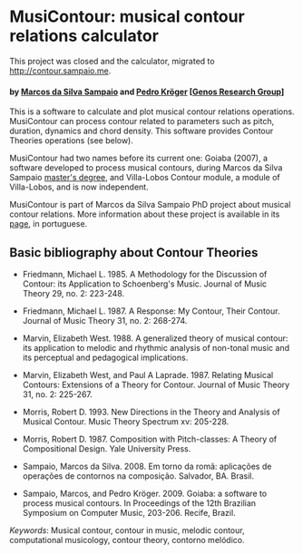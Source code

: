 # MusiContour: musical contour relations calculator

This project was closed and the calculator, migrated to http://contour.sampaio.me.

#### by [Marcos da Silva Sampaio](http://marcosdisilva.net) and [Pedro Kröger](http://pedrokroger.net) [[Genos Research Group](http://genosmus.com)]

This is a software to calculate and plot musical contour relations
operations. MusiContour can process contour related to parameters such
as pitch, duration, dynamics and chord density. This software provides
Contour Theories operations (see below).

MusiContour had two names before its current one: Goiaba (2007), a
software developed to process musical contours, during Marcos da Silva
Sampaio [master's degree](http://marcosdisilva.net/en/research), and
Villa-Lobos Contour module, a module of Villa-Lobos, and is now
independent.

MusiContour is part of Marcos da Silva Sampaio PhD project about
musical contour relations. More information about these project is
available in its [page](http://genosmus.com/pesquisa/contornos), in
portuguese.

## Basic bibliography about Contour Theories

* Friedmann, Michael L. 1985. A Methodology for the Discussion of
  Contour: its Application to Schoenberg's Music. Journal of Music
  Theory 29, no. 2: 223-248.

* Friedmann, Michael L. 1987. A Response: My Contour, Their
  Contour. Journal of Music Theory 31, no. 2: 268-274.

* Marvin, Elizabeth West. 1988. A generalized theory of musical
  contour: its application to melodic and rhythmic analysis of
  non-tonal music and its perceptual and pedagogical implications.

* Marvin, Elizabeth West, and Paul A Laprade. 1987. Relating Musical
  Contours: Extensions of a Theory for Contour. Journal of Music
  Theory 31, no. 2: 225-267.

* Morris, Robert D. 1993. New Directions in the Theory and Analysis of
  Musical Contour. Music Theory Spectrum xv: 205-228.

* Morris, Robert D. 1987. Composition with Pitch-classes: A Theory of
  Compositional Design. Yale University Press.

* Sampaio, Marcos da Silva. 2008. Em torno da romã: aplicações de
  operações de contornos na composição. Salvador, BA. Brasil.

* Sampaio, Marcos, and Pedro Kröger. 2009. Goiaba: a software to
  process musical contours. In Proceedings of the 12th Brazilian
  Symposium on Computer Music, 203-206. Recife, Brazil.

*Keywords*: Musical contour, contour in music, melodic contour,
computational musicology, contour theory, contorno melódico.
